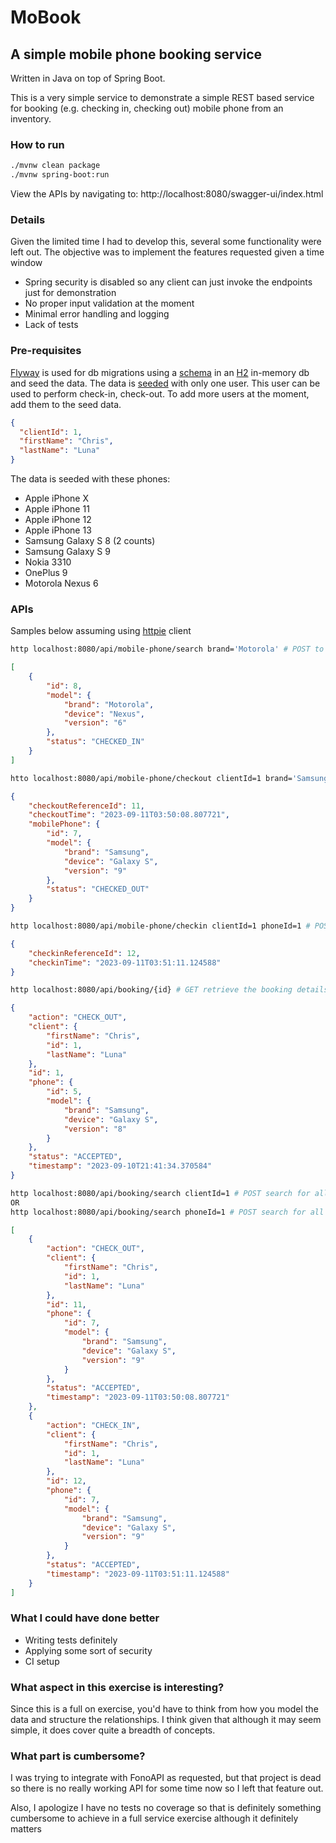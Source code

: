 # MoBook
## A simple mobile phone booking service
Written in Java on top of Spring Boot.

This is a very simple service to demonstrate a simple REST based service for booking (e.g. checking in, checking out)
mobile phone from an inventory.
### How to run
```sh
./mvnw clean package
./mvnw spring-boot:run
```
View the APIs by navigating to: http://localhost:8080/swagger-ui/index.html


### Details
Given the limited time I had to develop this, several some functionality were left out. The objective was to implement
the features requested given a time window
- Spring security is disabled so any client can just invoke the endpoints just for demonstration
- No proper input validation at the moment
- Minimal error handling and logging
- Lack of tests

### Pre-requisites
[Flyway](https://flywaydb.org/) is used for db migrations using a [schema](./src/main/resources/db/migration/V1_1__create_tables.sql) in an [H2](https://h2database.com/html/main.html) in-memory db and seed the data.
The data is [seeded](./src/main/resources/db/migration/V1_2__seed_tables.sql) with only one user. This user can be used to perform check-in, check-out. To add more users at the moment, add them to the seed data.
```json
{
  "clientId": 1,
  "firstName": "Chris",
  "lastName": "Luna"
}
```
The data is seeded with these phones:
- Apple iPhone X
- Apple iPhone 11
- Apple iPhone 12
- Apple iPhone 13
- Samsung Galaxy S 8 (2 counts)
- Samsung Galaxy S 9
- Nokia 3310
- OnePlus 9
- Motorola Nexus 6

### APIs
Samples below assuming using [httpie](https://httpie.io/) client
```sh
http localhost:8080/api/mobile-phone/search brand='Motorola' # POST to search the inventory by brand
```
```json
[
    {
        "id": 8,
        "model": {
            "brand": "Motorola",
            "device": "Nexus",
            "version": "6"
        },
        "status": "CHECKED_IN"
    }
]
```
```sh
htto localhost:8080/api/mobile-phone/checkout clientId=1 brand='Samsung' device='Galaxy S' version=9 # POST checks-out a phone given model details and the user 
```
```json
{
    "checkoutReferenceId": 11,
    "checkoutTime": "2023-09-11T03:50:08.807721",
    "mobilePhone": {
        "id": 7,
        "model": {
            "brand": "Samsung",
            "device": "Galaxy S",
            "version": "9"
        },
        "status": "CHECKED_OUT"
    }
}
```
```sh
http localhost:8080/api/mobile-phone/checkin clientId=1 phoneId=1 # POST checks-in the device back in.
```
```json
{
    "checkinReferenceId": 12,
    "checkinTime": "2023-09-11T03:51:11.124588"
}
```
```sh
http localhost:8080/api/booking/{id} # GET retrieve the booking details made (either checkout or checkin)
```
```json
{
    "action": "CHECK_OUT",
    "client": {
        "firstName": "Chris",
        "id": 1,
        "lastName": "Luna"
    },
    "id": 1,
    "phone": {
        "id": 5,
        "model": {
            "brand": "Samsung",
            "device": "Galaxy S",
            "version": "8"
        }
    },
    "status": "ACCEPTED",
    "timestamp": "2023-09-10T21:41:34.370584"
}
```
```sh
http localhost:8080/api/booking/search clientId=1 # POST search for all bookings of this client
OR
http localhost:8080/api/booking/search phoneId=1 # POST search for all bookings of this device
```
```json
[
    {
        "action": "CHECK_OUT",
        "client": {
            "firstName": "Chris",
            "id": 1,
            "lastName": "Luna"
        },
        "id": 11,
        "phone": {
            "id": 7,
            "model": {
                "brand": "Samsung",
                "device": "Galaxy S",
                "version": "9"
            }
        },
        "status": "ACCEPTED",
        "timestamp": "2023-09-11T03:50:08.807721"
    },
    {
        "action": "CHECK_IN",
        "client": {
            "firstName": "Chris",
            "id": 1,
            "lastName": "Luna"
        },
        "id": 12,
        "phone": {
            "id": 7,
            "model": {
                "brand": "Samsung",
                "device": "Galaxy S",
                "version": "9"
            }
        },
        "status": "ACCEPTED",
        "timestamp": "2023-09-11T03:51:11.124588"
    }
]
```
### What I could have done better
- Writing tests definitely
- Applying some sort of security
- CI setup

### What aspect in this exercise is interesting?
Since this is a full on exercise, you'd have to think from how you model the data and structure the relationships.
I think given that although it may seem simple, it does cover quite a breadth of concepts.

### What part is cumbersome?
I was trying to integrate with FonoAPI as requested, but that project is dead so there is no 
really working API for some time now so I left that feature out. 

Also, I apologize I have no tests no coverage so that is definitely something cumbersome to achieve in
a full service exercise although it definitely matters

